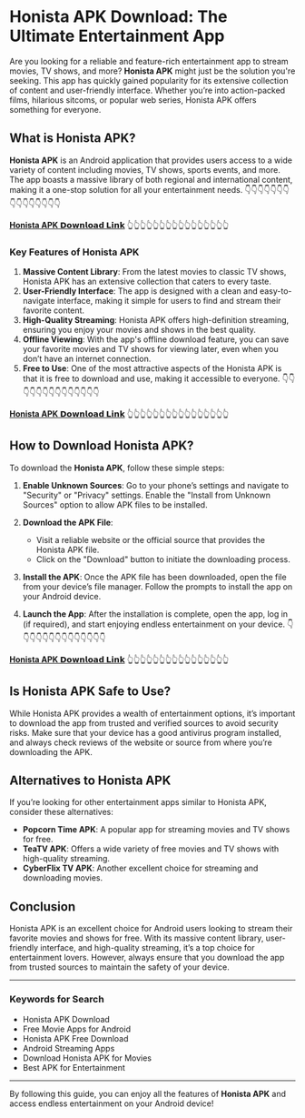 # Honista APK Download: The Ultimate Entertainment App

Are you looking for a reliable and feature-rich entertainment app to stream movies, TV shows, and more? **Honista APK** might just be the solution you're seeking. This app has quickly gained popularity for its extensive collection of content and user-friendly interface. Whether you’re into action-packed films, hilarious sitcoms, or popular web series, Honista APK offers something for everyone.

## What is Honista APK?

**Honista APK** is an Android application that provides users access to a wide variety of content including movies, TV shows, sports events, and more. The app boasts a massive library of both regional and international content, making it a one-stop solution for all your entertainment needs.
👇👇👇👇👇👇👇👇👇👇👇👇👇👇👇

[**Honista APK 𝗗𝗼𝘄𝗻𝗹𝗼𝗮𝗱 𝗟𝗶𝗻𝗸**](https://t.me/techapycoder)
👆👆👆👆👆👆👆👆👆👆👆👆👆👆👆👆
### Key Features of Honista APK

1. **Massive Content Library**: From the latest movies to classic TV shows, Honista APK has an extensive collection that caters to every taste.
2. **User-Friendly Interface**: The app is designed with a clean and easy-to-navigate interface, making it simple for users to find and stream their favorite content.
3. **High-Quality Streaming**: Honista APK offers high-definition streaming, ensuring you enjoy your movies and shows in the best quality.
4. **Offline Viewing**: With the app's offline download feature, you can save your favorite movies and TV shows for viewing later, even when you don’t have an internet connection.
5. **Free to Use**: One of the most attractive aspects of the Honista APK is that it is free to download and use, making it accessible to everyone.
👇👇👇👇👇👇👇👇👇👇👇👇👇👇

[**Honista APK 𝗗𝗼𝘄𝗻𝗹𝗼𝗮𝗱 𝗟𝗶𝗻𝗸**](https://t.me/techapycoder)
👆👆👆👆👆👆👆👆👆👆👆👆👆👆👆👆

## How to Download Honista APK?

To download the **Honista APK**, follow these simple steps:

1. **Enable Unknown Sources**: Go to your phone’s settings and navigate to "Security" or "Privacy" settings. Enable the "Install from Unknown Sources" option to allow APK files to be installed.
   
2. **Download the APK File**: 
   - Visit a reliable website or the official source that provides the Honista APK file.
   - Click on the "Download" button to initiate the downloading process.

3. **Install the APK**: Once the APK file has been downloaded, open the file from your device’s file manager. Follow the prompts to install the app on your Android device.

4. **Launch the App**: After the installation is complete, open the app, log in (if required), and start enjoying endless entertainment on your device.
👇👇👇👇👇👇👇👇👇👇👇👇👇👇

[**Honista APK 𝗗𝗼𝘄𝗻𝗹𝗼𝗮𝗱 𝗟𝗶𝗻𝗸**](https://t.me/techapycoder)
👆👆👆👆👆👆👆👆👆👆👆👆👆👆👆👆
## Is Honista APK Safe to Use?

While Honista APK provides a wealth of entertainment options, it’s important to download the app from trusted and verified sources to avoid security risks. Make sure that your device has a good antivirus program installed, and always check reviews of the website or source from where you’re downloading the APK.

## Alternatives to Honista APK

If you’re looking for other entertainment apps similar to Honista APK, consider these alternatives:

- **Popcorn Time APK**: A popular app for streaming movies and TV shows for free.
- **TeaTV APK**: Offers a wide variety of free movies and TV shows with high-quality streaming.
- **CyberFlix TV APK**: Another excellent choice for streaming and downloading movies.

## Conclusion

Honista APK is an excellent choice for Android users looking to stream their favorite movies and shows for free. With its massive content library, user-friendly interface, and high-quality streaming, it’s a top choice for entertainment lovers. However, always ensure that you download the app from trusted sources to maintain the safety of your device.

---

### Keywords for Search
- Honista APK Download
- Free Movie Apps for Android
- Honista APK Free Download
- Android Streaming Apps
- Download Honista APK for Movies
- Best APK for Entertainment

--- 

By following this guide, you can enjoy all the features of **Honista APK** and access endless entertainment on your Android device!
